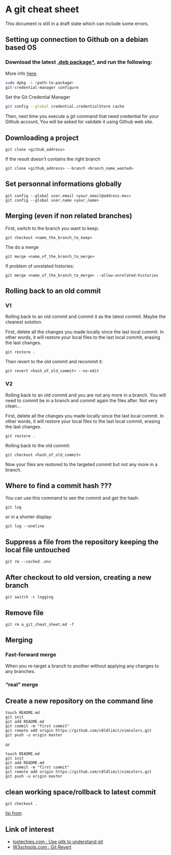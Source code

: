 # A git cheat sheet
This document is still in a draft state which can include some errors.

## Setting up connection to Github on a debian based OS
### Download the latest [.deb package*](https://github.com/git-ecosystem/git-credential-manager/releases/latest), and run the following:
More info [here](https://github.com/git-ecosystem/git-credential-manager/blob/release/docs/install.md).
```bash
sudo dpkg -i <path-to-package>
git-credential-manager configure
```

Set the Git Credential Manager
```bash
git config --global credential.credentialStore cache
```

Then, next time you execute a git command that need credential for your Github account, You will be asked for validate it using Github web site.


## Downloading a project

```git
git clone <github_address>
```

If the result doesn't contains the right branch

```git
git clone <github_address> --branch <branch_name_wanted>
```


## Set personnal informations globally

```git
git config --global user.email <your_email@address.moc>
git config --global user.name <your_name>
```


## Merging (even if non related branches)

First, switch to the branch you want to keep:

```git
git checkout <name_the_branch_to_keep>
```


The do a merge

```git
git merge <name_of_the_branch_to_merge>
```


If problem of unrelated histories:

```git
git merge <name_of_the_branch_to_merge> --allow-unrelated-histories
```


## Rolling back to an old commit

### V1

Rolling back to an old commit and commit it as the latest commit. Maybe the cleanest solution.

First, delete all the changes you made locally since the last local commit.
In other words, it will restore your local files to the last local commit, erasing the last changes.

```git
git restore .
```


Then revert to the old commit and recommit it:

```git
git revert <hash_of_old_commit> --no-edit
```



### V2

Rolling back to an old commit and you are not any more in a branch. You will need to commit be in a branch and commit again the files after. Not very clean...

First, delete all the changes you made locally since the last local commit.
In other words, it will restore your local files to the last local commit, erasing the last changes.
```git
git restore .
```


Rolling back to the old commit:

```git
git checkout <hash_of_old_commit>
```


Now your files are restored to the targeted commit but not any more in a branch. 


## Where to find a commit hash ???

You can use this command to see the commit and get the hash:

```git
git log
```

or in a shorter display:

```git
git log --oneline
```

## Suppress a file from the repository keeping the local file untouched

```git
git rm --cached .env
```

## After checkout to old version, creating a new branch

```git
git switch -c logging
```

## Remove file

```git
git rm a_git_cheat_sheet.md -f
```

## Merging

### Fast-forward merge

When you re-target a branch to another without applying any changes to any branches.

### “real” merge



## Create a new repository on the command line

```git
touch README.md
git init
git add README.md
git commit -m "first commit"
git remote add origin https://github.com/c0ldlimit/vimcolors.git
git push -u origin master
```

or

```git
touch README.md
git init
git add README.md
git commit -m "first commit"
git remote add origin https://github.com/c0ldlimit/vimcolors.git
git push -u origin master
```

## clean working space/rollback to latest commit
```git
git checkout .
```
[tip from](https://gist.github.com/c0ldlimit/4089101)

## Link of interest

- [lostechies.com :  Use gitk to understand git](https://lostechies.com/joshuaflanagan/2010/09/03/use-gitk-to-understand-git/)
- [W3schools.com :  Git Revert](https://www.w3schools.com/git/git_revert.asp?remote=github)
